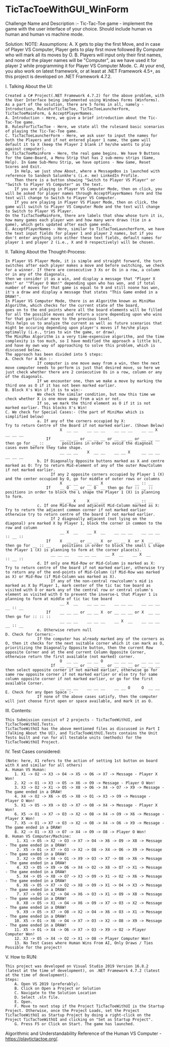 # TicTacToeWithGUI_WinForm
Challenge Name and Description :- Tic-Tac-Toe game - implement the game with the user interface of your choice. Should include human vs human and human vs machine mode.

Solution:
NOTE:
	Assumptions:
		A. X gets to play the first Move, and in case of Player VS Computer, Player gets to play first move followed By Computer who will mark all its moves by O.
		B. Players will input only their first names, and none of the player names will be "Computer", as we have used it for player 2 while programming it for Player VS Computer Mode.
		C. At your end, you also work on latest framework, or at least at .NET Framework 4.5+, as this project is developed on .NET Framework 4.7.2.

I. Talking About the UI:

	Created a C# Project(.NET Framework 4.7.2) for the above problem, with the User Interface being implemented using Windows Forms (Winforms).
	As a part of the solution, there are 5 forms in all, namely - Introduction, RulesForTicTacToe, TicTacToeLauncherForm, TicTacToeMainForm, & AcceptPlayerNames.
	A. Introduction - Here, we give a brief introduction about the Tic-Tac-Toe game.
	B. RulesForTicTacToe - Here, we state all the rulesand basic scenarios of playing the Tic-Tac-Toe game.
	C. TicTacToeLauncherForm - Here, we ask user to input the names for both the Players and if not entered player 1 name, the game will default it to X (keep the Player 2 blank if he/she wants to play against computer).
	D. TicTacToeMainForm - Here, the real game begins. We have 9 Buttons for the Game-Board, a Menu Strip that has 2 sub-menu strips (Game, Help). In Game Sub-Menu Strip, we have options - New Game, Reset Scores and Exit.
		In Help, we just show About, where a MessageBox is launched with reference to Sandesh Salunkhe's (i.e. me) LinkedIn Profile.
		Then there is a button showing "Switch to Player VS Player" or "Switch to Player VS Computer" as the text.
		If you are playing in Player VS Computer Mode, then on click, you will be asked for player names through AcceptPlayerNames form and the text will change to Switch to Player VS Computer.
		If you are playing in Player VS Player Mode, then on click, the game will switch to Player VS Computer Mode and the text will change to Switch to Player VS Player.
	On the TicTacToeMainForm, there are labels that show whose turn it is, how many games each player won and how many were draws (tie in a game), which gets updated after each game ends.
	E. AcceptPlayerNames - Here, similar to TicTacToeLauncherForm, we have the text input fields for player 1 and player 2 names, but if you don't enter anything into either these text fields, default names for player 1 and player 2 (i.e., X and O respectively) will be chosen.
	
II. Talking About the Thought-Process:

	In Player VS Player Mode, it is simple and straight forward, the turn switches after each player makes a move and before switching, we check for a winner. If there are consecutive 3 Xs or Os in a row, a column or in any of the diagonals,
	then we consider it as a win, and display a message that "Player X Won!" or ""Player O Won!" depending upon who has won, and if total number of moves for that game is equal to 9 and still noone has won, it's a draw and display a message that states "This Game ended in a DRAW!".
	In Player VS Computer Mode, there is an Algorithm known as MiniMax Algorithm, which checks for the current state of the board,
	goes on to the end points where all the board elements will be filled for all the possible moves and return a score depending upon who wins for that particular move to the previous level.
	This helps us to analyze the current as well as future scenarios that might be occuring depending upon player's moves if he/she plays optimally (i.e., tries to win the game, or draw).
	The MiniMax Algorithm is a very time-expensive algorithm, and the time complexity is too much, so I have modified the approach a little bit, and have my own way of approaching to solve this problem, which is discussed below.
	The approach has been divided into 5 steps:
	A. Check for A Win :-
			      If computer is one move away from a win, then the next move computer needs to perform is just that desired move, so here we just check whether there are 2 consecutive Os in a row, column or any of the diagonals.
			      If we encounter one, then we make a move by marking the third one as O if it has not been marked earlier.
	B. Block X's Win if it is to win:-
			      We check the similar condition, but now this time we check whether X is one move away from a win or not.
			      If so, we mark the third element as O if it is not marked earlier. This blocks X's Win!
	C. We check for Special Cases:- (the part of MiniMax which is simplified below)
			      a. If any of the corners occupied by X:					Try to return Centre of the Board if not marked earlier. (Shown Below)
	        	      		X  __ __    __ __ __    __ __ __    __ __ X              __ __ __
		              If	__ __ __ or __ __ __ or __ __ __ or __ __ __ then go for __ :: __     positions in order to avoid the diagnoal cases even before they take shape.
		              		__ __ __    X  __ __    __ __ X     __ __ __             __ __ __
			      b. If Diagonally Opposite buttons marked as X and centre marked as O:	Try to return Mid-element of any of the outer Row/Column if not marked earlier.
			      		If any 2 opposite corners occupied by Player 1 (X) and the center occupied by O, go for middle of outer rows or columns
		              		X  __ __    __ __ X              __ :: __
		              If	__ O  __ or __ O  __ then go for :: __ ::     positions in order to block the L shape the Player 1 (X) is planning to form.
		              		__ __ X     X  __ __             __ :: __
			      c. If one Mid-Row and adjacent Mid-Column marked as X:			Try to return the adjacent common corner if not marked earlier otherwise try to return centre of the board if not marked earlier.
			      		If 2 diagnoally adjacent (not lying on the diagonal) are marked X by Player 1, block the corner in common to the row and column
		              		__ X  __    __ X  __    __ __ __    __ __ __             :: __ ::
		              If	X  __ __ or __ __ X  or __ __ X  or X  __ __ then go for __ :: __     positions in order to block the small L shape the Player 1 (X) is planning to form at the corner place(s).
			      		__ __ __    __ __ __    __ X  __    __ X  __             :: __ ::
			      d. If only one Mid-Row or Mid-Column is marked as X:			Try to return centre of the board if not marked earlier, otherwise try to return any of the end-points of Mid-Column (if Mid-Row was marked as X) or Mid-Row (if Mid-Column was marked as X).
			      		If any of the non-central row/column's mid is marked as X by Player 1, mark center of the tic tac toe board as visited with O or mark any of the central row or central column's element as visited with O to prevent the inverse-L that Player 1 is planning to form at middle of tic tac toe board
		              		__ X  __    __ __ __    __ __ __    __ __ __             __ :: __
		              If	__ __ __ or __ __ X  or __ __ __ or X  __ __ then go for :: :: ::
		              		__ __ __    __ __ __    __ X  __    __ __ __             __ :: __
			      e. Otherwise return null
	D. Check for Corners:-
			      If the computer has already marked any of the corners as O, then it checks for the next suitable corner which it can mark as O, prioritizing the Diagonally Opposite button, then the current Row opposite Corner and at the end current Column Opposite Corner, otherwise return the first available (not marked) corner.
			            	O  __ __    __ __ O     __ __ __    __ __ __
			            If	__ __ __ or __ __ __ or __ __ __ or __ __ __ then select opposite corner if not marked earlier, otherwise go for same row opposite corner if not marked earlier or else try for same column opposite corner if not marked earlier, or go for the first available Corner.
			            	__ __ __    __ __ __    __ __ O     O  __ __
	E. Check for any Open Space :-
			      If none of the above cases satisfy, then the computer will just choose first open or space available, and mark it as O.

III. Contents:
	
	This Submission consist of 2 projects - TicTacToeWithUI, and TicTacToeWithUI.Tests.
	TicTacToeWithUI has the above mentioned files as discussed in Part I (Talking About the UI), and TicTacToeWithUI.Tests contains the Unit Tests built and run for all testable units (methods) for the TicTacToeWithUI Project.

IV. Test Cases considered:
	
	(Note: here, X1 refers to the action of setting 1st button on board with X and similar for all others)
	A. Human VS Human:
		1. X1 -> O2 -> X3 -> O4 -> X5 -> O6 -> X7 -> Message - Player X Won!
		2. X2 -> O1 -> X3 -> O5 -> X6 -> O9 -> Message - Player O Won!
		3. X3 -> O2 -> X1 -> O5 -> X8 -> O6 -> X4 -> O7 -> X9 -> Message - The game ended in a DRAW!
		4. X4 -> O2 -> X6 -> O5 -> X8 -> O1 -> X3 -> O9 -> Message - Player O Won!
		5. X1 -> O5 -> X9 -> O3 -> X7 -> O8 -> X4 -> Message - Player X Won!
		6. X5 -> O1 -> X7 -> O3 -> X2 -> O8 -> X4 -> O9 -> X6 -> Message - Player X Won!
		7. X5 -> O1 -> X7 -> O3 -> X2 -> O8 -> X4 -> O6 -> X9 -> Message - The game ended in a DRAW!
		8. X2 -> O1 -> X3 -> O7 -> X4 -> O9 -> O8 -> Player O Won!
	B. Human VS Computer/Machine:
		 1. X1 -> O5 -> X2 -> O3 -> X7 -> O4 -> X6 -> O9 -> X8 -> Message - The game ended in a DRAW!
		 2. X5 -> O1 -> X7 -> O3 -> X2 -> O8 -> X4 -> O6 -> X9 -> Message - The game ended in a DRAW!
		 3. X2 -> O5 -> X4 -> O1 -> X9 -> O3 -> X7 -> O8 -> X6 -> Message - The game ended in a DRAW!
		 4. X3 -> O5 -> X9 -> O6 -> X4 -> O2 -> X8 -> O7 -> X1 -> Message - The game ended in a DRAW!
		 5. X4 -> O5 -> X8 -> O7 -> X3 -> O9 -> X1 -> O2 -> X6 -> Message - The game ended in a DRAW!
		 6. X6 -> O5 -> X7 -> O2 -> X8 -> O9 -> X1 -> O4 -> X3 -> Message - The game ended in a DRAW!
		 7. X7 -> O5 -> X2 -> O4 -> X6 -> O3 -> X1 -> O9 -> X8 -> Message - The game ended in a DRAW!
		 8. X8 -> O5 -> X1 -> O4 -> X6 -> O9 -> X7 -> O3 -> X2 -> Message - The game ended in a DRAW!
		 9. X9 -> O5 -> X7 -> O8 -> X2 -> O4 -> X6 -> O3 -> X1 -> Message - The game ended in a DRAW!
		10. X5 -> O1 -> X6 -> O4 -> X7 -> O3 -> X2 -> O8 -> X9 -> Message - The game ended in a DRAW!
		11. X5 -> O1 -> X4 -> O6 -> X7 -> O3 -> X9 -> O2 -> Player Computer Won!
		12. X3 -> O5 -> X4 -> O2 -> X1 -> O8 -> Player Computer Won!
		13. No Test Cases where Human Wins From AI, Only Draws / Ties Possible for the project!

V. How to RUN:
	
	This project was developed on Visual Studio 2019 Version 16.8.2 (latest at the time of development), on .NET Framework 4.7.2 (latest at the time of development).
	Steps:
		A. Open VS 2019 (preferably).
		B. Click on Open a Project or Solution
		C. Navigate to the Solution Location
		D. Select .sln file.
		E. Open.
		F. Move to next step if the Project TicTacToeWithUI is the Startup Project. Otherwise, once the Project Loads, set the Project TicTacToeWithUI as Startup Project by doing a right-click on the Project TicTacToeWithUI and clicking on "Set as Startup Project".
		G. Press F5 or Click on Start. The game has launched.

Algorithmic and Understandability Reference of the Human VS Computer - https://playtictactoe.org/.
